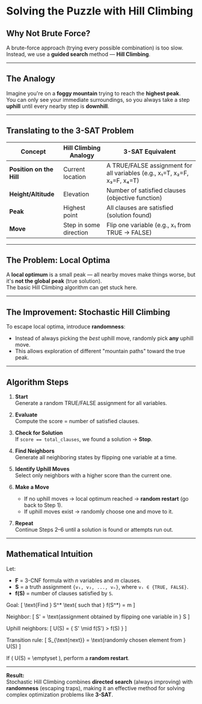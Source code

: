 # Solving the Puzzle with Hill Climbing

## Why Not Brute Force?
A brute-force approach (trying every possible combination) is too slow.  
Instead, we use a **guided search** method — **Hill Climbing**.

---

## The Analogy
Imagine you're on a **foggy mountain** trying to reach the **highest peak**.  
You can only see your immediate surroundings, so you always take a step **uphill** until every nearby step is **downhill**.

---

## Translating to the 3-SAT Problem

| Concept | Hill Climbing Analogy | 3-SAT Equivalent |
|----------|------------------------|------------------|
| **Position on the Hill** | Current location | A TRUE/FALSE assignment for all variables (e.g., x₁=T, x₂=F, x₃=F, x₄=T) |
| **Height/Altitude** | Elevation | Number of satisfied clauses (objective function) |
| **Peak** | Highest point | All clauses are satisfied (solution found) |
| **Move** | Step in some direction | Flip one variable (e.g., x₁ from TRUE → FALSE) |

---

## The Problem: Local Optima
A **local optimum** is a small peak — all nearby moves make things worse, but it's **not the global peak** (true solution).  
The basic Hill Climbing algorithm can get stuck here.

---

## The Improvement: Stochastic Hill Climbing
To escape local optima, introduce **randomness**:
- Instead of always picking the *best* uphill move, randomly pick **any** uphill move.
- This allows exploration of different "mountain paths" toward the true peak.

---

## Algorithm Steps

1. **Start**  
   Generate a random TRUE/FALSE assignment for all variables.

2. **Evaluate**  
   Compute the score = number of satisfied clauses.

3. **Check for Solution**  
   If `score == total_clauses`, we found a solution → **Stop**.

4. **Find Neighbors**  
   Generate all neighboring states by flipping one variable at a time.

5. **Identify Uphill Moves**  
   Select only neighbors with a higher score than the current one.

6. **Make a Move**  
   - If no uphill moves → local optimum reached → **random restart** (go back to Step 1).  
   - If uphill moves exist → randomly choose one and move to it.

7. **Repeat**  
   Continue Steps 2–6 until a solution is found or attempts run out.

---

## Mathematical Intuition

Let:

- **F** = 3-CNF formula with *n* variables and *m* clauses.  
- **S** = a truth assignment `{v₁, v₂, ..., vₙ}`, where `vᵢ ∈ {TRUE, FALSE}`.  
- **f(S)** = number of clauses satisfied by `S`.

Goal:
\[
\text{Find } S^* \text{ such that } f(S^*) = m
\]

Neighbor:
\[
S' = \text{assignment obtained by flipping one variable in } S
\]

Uphill neighbors:
\[
U(S) = \{ S' \mid f(S') > f(S) \}
\]

Transition rule:
\[
S_{\text{next}} = \text{randomly chosen element from } U(S)
\]

If \( U(S) = \emptyset \), perform a **random restart**.

---

**Result:**  
Stochastic Hill Climbing combines **directed search** (always improving) with **randomness** (escaping traps), making it an effective method for solving complex optimization problems like **3-SAT**.
